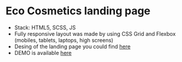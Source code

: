 <h1>Eco Cosmetics landing page</h1>
<ul>
  <li>Stack: HTML5, SCSS, JS</li>
  <li>Fully responsive layout was made by using CSS Grid and Flexbox (mobiles, tablets, laptops, high screens)</li>
  <li>Desing of the landing page you could find <a href="https://www.figma.com/file/Fz588JKGuPS2Bk21De4KE5/brand_of_eco-cosmetics-(Edit)?node-id=1%3A2">here</a></li>
  <li>DEMO is available <a href="https://andrik264.github.io/Eco_Cosmetics_landing/">here</a></li>
</ul>
